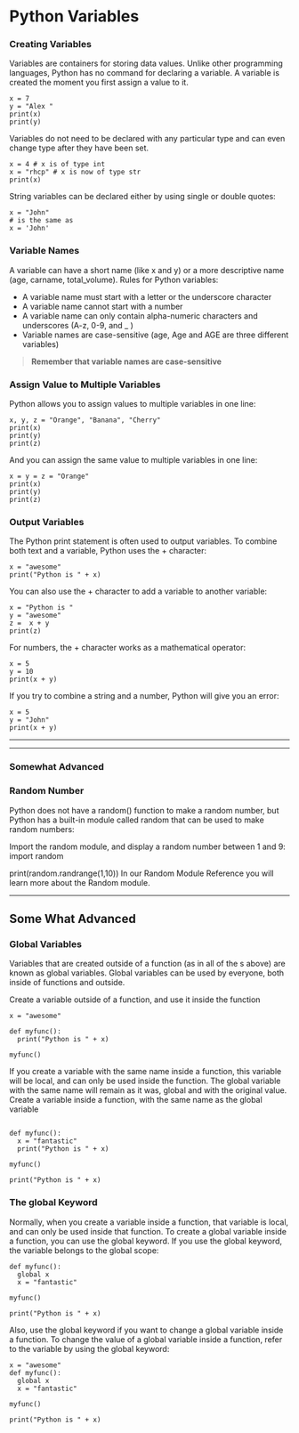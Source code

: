 # Python Variables

### Creating Variables
Variables are containers for storing data values.
Unlike other programming languages, Python has no command for declaring a variable.
A variable is created the moment you first assign a value to it.
```python3
x = 7
y = "Alex "
print(x)
print(y)
```
Variables do not need to be declared with any particular type and can even change type after they have been set.

```python3
x = 4 # x is of type int
x = "rhcp" # x is now of type str
print(x)
```

String variables can be declared either by using single or double quotes:
```python3
x = "John"
# is the same as
x = 'John'
```

### Variable Names
A variable can have a short name (like x and y) or a more descriptive name (age, carname, total_volume). Rules for Python variables:
*   A variable name must start with a letter or the underscore character
*   A variable name cannot start with a number
*   A variable name can only contain alpha-numeric characters and underscores (A-z, 0-9, and _ )
*   Variable names are case-sensitive (age, Age and AGE are three different variables)

> **Remember that variable names are case-sensitive**


### Assign Value to Multiple Variables

Python allows you to assign values to multiple variables in one line:
```python3
x, y, z = "Orange", "Banana", "Cherry"
print(x)
print(y)
print(z)
```
And you can assign the same value to multiple variables in one line:
```python3
x = y = z = "Orange"
print(x)
print(y)
print(z)
```

### Output Variables

The Python print statement is often used to output variables.
To combine both text and a variable, Python uses the + character:
```
x = "awesome"
print("Python is " + x)
```
You can also use the + character to add a variable to another variable:
```
x = "Python is "
y = "awesome"
z =  x + y
print(z)
```
For numbers, the + character works as a mathematical operator:
```
x = 5
y = 10
print(x + y)
```
If you try to combine a string and a number, Python will give you an error:
```
x = 5
y = "John"
print(x + y)
```

---
---

### Somewhat Advanced
### Random Number

Python does not have a random() function to make a random number, but Python has a built-in module called random that can be used to make random numbers:

Import the random module, and display a random number between 1 and 9:
import random

print(random.randrange(1,10))
In our Random Module Reference you will learn more about the Random module.

---

## Some What Advanced
### Global Variables

Variables that are created outside of a function (as in all of the s above) are known as global variables.
Global variables can be used by everyone, both inside of functions and outside.


Create a variable outside of a function, and use it inside the function
```
x = "awesome"

def myfunc():
  print("Python is " + x)

myfunc()
```
If you create a variable with the same name inside a function, this variable will be local, and can only be used inside the function. The global variable with the same name will remain as it was, global and with the original value.
Create a variable inside a function, with the same name as the global variable

```x = "awesome"

def myfunc():
  x = "fantastic"
  print("Python is " + x)

myfunc()

print("Python is " + x)
```

### The global Keyword

Normally, when you create a variable inside a function, that variable is local, and can only be used inside that function.
To create a global variable inside a function, you can use the global keyword.
If you use the global keyword, the variable belongs to the global scope:
```
def myfunc():
  global x
  x = "fantastic"

myfunc()

print("Python is " + x)
```
Also, use the global keyword if you want to change a global variable inside a function.
To change the value of a global variable inside a function, refer to the variable by using the global keyword:
```
x = "awesome"
def myfunc():
  global x
  x = "fantastic"

myfunc()

print("Python is " + x)
```
